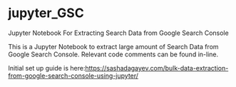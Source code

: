 # jupyter_GSC
Jupyter Notebook For Extracting Search Data from Google Search Console

This is a Jupyter Notebook to extract large amount of Search Data from Google Search Console. Relevant code comments can be found in-line.

Initial set up guide is here:https://sashadagayev.com/bulk-data-extraction-from-google-search-console-using-jupyter/
